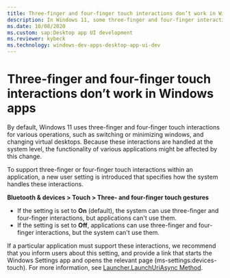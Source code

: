 ```yaml
---
title: Three-finger and four-finger touch interactions don’t work in Windows apps
description: In Windows 11, some three-finger and four-finger interactions are no longer usable by applications.
ms.date: 10/08/2020
ms.custom: sap:Desktop app UI development
ms.reviewer: kybeck
ms.technology: windows-dev-apps-desktop-app-ui-dev
---
```

# Three-finger and four-finger touch interactions don’t work in Windows apps

By default, Windows 11 uses three-finger and four-finger touch interactions for various operations, such as switching or minimizing windows, and changing virtual desktops. Because these interactions are handled at the system level, the functionality of various applications might be affected by this change.

To support three-finger or four-finger touch interactions within an application, a new user setting is introduced that specifies how the system handles these interactions.  

**Bluetooth & devices > Touch > Three- and four-finger touch gestures**

- If the setting is set to **On** (default), the system can use three-finger and four-finger interactions, but applications can't use them.
- If the setting is set to **Off**, applications can use three-finger and four-finger interactions, but the system can't use them.

If a particular application must support these interactions, we recommend that you inform users about this setting, and provide a link that starts the Windows Settings app and opens the relevant page (ms-settings:devices-touch). For more information, see [Launcher.LaunchUriAsync Method](/uwp/api/windows.system.launcher.launchuriasync?view=winrt-22000&preserve-view=true).
